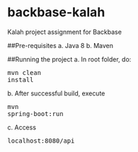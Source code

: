 # backbase-kalah
Kalah project assignment for Backbase

##Pre-requisites
a. Java 8
b. Maven

##Running the project
a. In root folder, do: <pre>mvn clean install</pre>
b. After successful build, execute <pre>mvn spring-boot:run</pre>
c. Access <pre>localhost:8080/api</pre>
